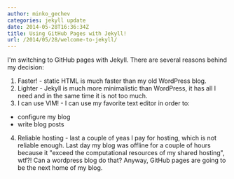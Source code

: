 ```yaml
---
author: minko_gechev
categories: jekyll update
date: 2014-05-28T16:36:34Z
title: Using GitHub Pages with Jekyll!
url: /2014/05/28/welcome-to-jekyll/
---
```


I'm switching to GitHub pages with Jekyll.
There are several reasons behind my decision:

1. Faster! - static HTML is much faster than my old WordPress blog.
2. Lighter - Jekyll is much more minimalistic than WordPress, it has all I need and in the same time it is not too much.
3. I can use VIM! - I can use my favorite text editor in order to:
  - configure my blog
  - write blog posts
4. Reliable hosting - last a couple of yeas I pay for hosting, which is not reliable enough. Last day my blog was offline for a couple of hours because it "exceed the computational resources of my shared hosting", wtf?! Can a wordpress blog do that? Anyway, GitHub pages are going to be the next home of my blog.

